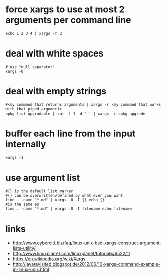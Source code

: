 # force xargs to use at most 2 arguments per command line

```
echo 1 2 3 4 | xargs -n 2
```

# deal with white spaces

```
# use "null separator"
xargs -0
```

# deal with empty strings

```
#<my command that returns arguments | xargs -r <my command that works with that piped argument>
opkg list-upgradable | cut -f 1 -d ' ' | xargs -r opkg upgrade
```

# buffer each line from the input internally

```
xargs -I
```

# use argument list

```
#{} is the default list marker
#{} can be overwritten/defined by what ever you want
find . -name "*.md" | xargs -0 -I {} echo {}
#is the same as
find . -name "*.md" | xargs -0 -I filename echo filename
```

# links

* http://www.cyberciti.biz/faq/linux-unix-bsd-xargs-construct-argument-lists-utility/
* http://www.linuxplanet.com/linuxplanet/tutorials/6522/1/
* https://en.wikipedia.org/wiki/Xargs
* http://javarevisited.blogspot.de/2012/06/10-xargs-command-example-in-linux-unix.html
